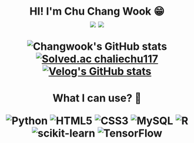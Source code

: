 <h1 align="center"> 
HI! I'm Chu Chang Wook 😁 

<div align="center">
  <img src="https://komarev.com/ghpvc/?username=chaliechu117&label=Profile%20Views&color=EB70B0&style=fla">
<a href="https://hits.seeyoufarm.com"><img src="https://hits.seeyoufarm.com/api/count/incr/badge.svg?url=https%3A%2F%2Fgithub.com%2Fchaliechu117&count_bg=%233D81C8&title_bg=%23555555&icon=&icon_color=%23E7E7E7&title=hits&edge_flat=false"/>
</a>

![Changwook's GitHub stats](https://github-readme-stats.vercel.app/api?username=chaliechu117&show_icons=true&theme=radical)
[![Solved.ac chaliechu117](http://mazassumnida.wtf/api/v2/generate_badge?boj=chaliechu117)](https://solved.ac/chaliechu117)
[![Velog's GitHub stats](https://velog-readme-stats.vercel.app/api?name=chaliechu117&color=dark&tag=머신러닝)](https://velog.io/@chaliechu117/series)
</div>
</h1>

<h1 align="center"> 
What I can use? 🎈 

<p align="center">

![Python](https://img.shields.io/badge/Python-3776AB.svg?&style=for-the-badge&logo=Python&logoColor=white)
![HTML5](https://img.shields.io/badge/HTML5-E34F26.svg?&style=for-the-badge&logo=HTML5&logoColor=white)
![CSS3](https://img.shields.io/badge/CSS3-1572B6.svg?&style=for-the-badge&logo=CSS3&logoColor=white)
![MySQL](https://img.shields.io/badge/MySQL-4479A1.svg?&style=for-the-badge&logo=MySQL&logoColor=white)
![R](https://img.shields.io/badge/R-276DC3.svg?&style=for-the-badge&logo=R&logoColor=white)
![scikit-learn](https://img.shields.io/badge/scikit-learn-F7931E.svg?&style=for-the-badge&logo=scikit-learn&logoColor=white)
![TensorFlow](https://img.shields.io/badge/TensorFlow-FF6F00.svg?&style=for-the-badge&logo=TensorFlow&logoColor=white)
</p>
</h1>

